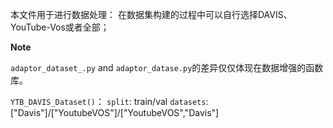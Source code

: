 本文件用于进行数据处理：
在数据集构建的过程中可以自行选择DAVIS、YouTube-Vos或者全部；

**Note**

`adaptor_dataset_.py` and  `adaptor_datase.py`的差异仅仅体现在数据增强的函数库。

`YTB_DAVIS_Dataset()`：
`split`: train/val
`datasets`: ["Davis"]/["YoutubeVOS"]/["YoutubeVOS","Davis"]